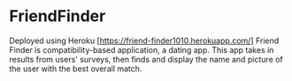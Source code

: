 # FriendFinder
Deployed using Heroku [https://friend-finder1010.herokuapp.com/]
Friend Finder is compatibility-based application, a dating app. This app takes in results from users' surveys, then finds and  display the name and picture of the user with the best overall match.
